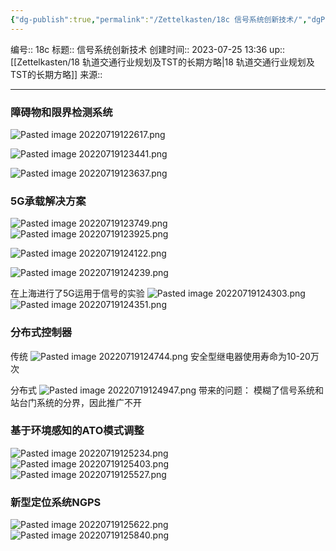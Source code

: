 ```yaml
---
{"dg-publish":true,"permalink":"/Zettelkasten/18c 信号系统创新技术/","dgPassFrontmatter":true}
---
```


编号:: 18c
标题:: 信号系统创新技术
创建时间:: 2023-07-25 13:36
up:: [[Zettelkasten/18 轨道交通行业规划及TST的长期方略\|18 轨道交通行业规划及TST的长期方略]]
来源:: 

---

### 障碍物和限界检测系统
![Pasted image 20220719122617.png](/img/user/attachment/Pasted%20image%2020220719122617.png)

![Pasted image 20220719123441.png](/img/user/attachment/Pasted%20image%2020220719123441.png)

![Pasted image 20220719123637.png](/img/user/attachment/Pasted%20image%2020220719123637.png)

### 5G承载解决方案
![Pasted image 20220719123749.png](/img/user/attachment/Pasted%20image%2020220719123749.png)
![Pasted image 20220719123925.png](/img/user/attachment/Pasted%20image%2020220719123925.png)

![Pasted image 20220719124122.png](/img/user/attachment/Pasted%20image%2020220719124122.png)

![Pasted image 20220719124239.png](/img/user/attachment/Pasted%20image%2020220719124239.png)

在上海进行了5G运用于信号的实验
![Pasted image 20220719124303.png](/img/user/attachment/Pasted%20image%2020220719124303.png)
![Pasted image 20220719124351.png](/img/user/attachment/Pasted%20image%2020220719124351.png)

### 分布式控制器
传统
![Pasted image 20220719124744.png](/img/user/attachment/Pasted%20image%2020220719124744.png)
安全型继电器使用寿命为10-20万次

分布式
![Pasted image 20220719124947.png](/img/user/attachment/Pasted%20image%2020220719124947.png)
带来的问题：
模糊了信号系统和站台门系统的分界，因此推广不开


### 基于环境感知的ATO模式调整
![Pasted image 20220719125234.png](/img/user/attachment/Pasted%20image%2020220719125234.png)
![Pasted image 20220719125403.png](/img/user/attachment/Pasted%20image%2020220719125403.png)
![Pasted image 20220719125527.png](/img/user/attachment/Pasted%20image%2020220719125527.png)


### 新型定位系统NGPS
![Pasted image 20220719125622.png](/img/user/attachment/Pasted%20image%2020220719125622.png)
![Pasted image 20220719125840.png](/img/user/attachment/Pasted%20image%2020220719125840.png)
